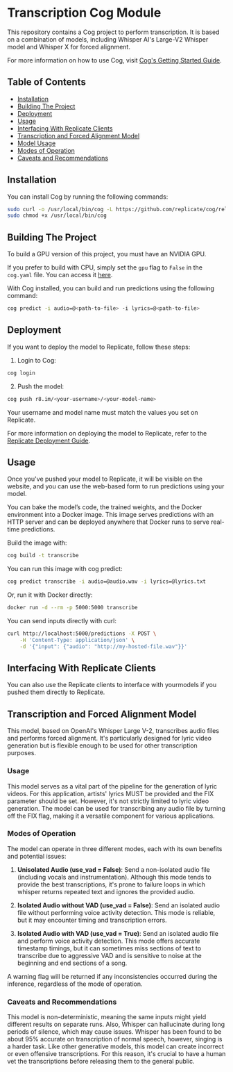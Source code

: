 # Transcription Cog Module

This repository contains a Cog project to perform transcription. It is based on a combination of models, including Whisper AI's
Large-V2 Whisper model and Whisper X for forced alignment.

For more information on how to use Cog, visit [Cog's Getting Started Guide](https://github.com/replicate/cog/blob/main/docs/getting-started.md).

## Table of Contents
- [Installation](#installation)
- [Building The Project](#building)
- [Deployment](#deployment)
- [Usage](#usage)
- [Interfacing With Replicate Clients](#replicate)
- [Transcription and Forced Alignment Model](#model)
- [Model Usage](#modelusage)
- [Modes of Operation](#operation)
- [Caveats and Recommendations](#caveats)

<a name="installation"></a>
## Installation
You can install Cog by running the following commands:

```bash
sudo curl -o /usr/local/bin/cog -L https://github.com/replicate/cog/releases/latest/download/cog_`uname -s`_`uname -m`
sudo chmod +x /usr/local/bin/cog
```

<a name="building"></a>
## Building The Project
To build a GPU version of this project, you must have an NVIDIA GPU.

If you prefer to build with CPU, simply set the `gpu` flag to `False` in the `cog.yaml` file. You can access it [here](https://github.com/MatiriaInc/whisper-cog/blob/main/cog.yaml).

With Cog installed, you can build and run predictions using the following command:

```bash
cog predict -i audio=@<path-to-file> -i lyrics=@<path-to-file>
```

<a name="deployment"></a>
## Deployment
If you want to deploy the model to Replicate, follow these steps:

1. Login to Cog:

```bash
cog login
```

2. Push the model:

```bash
cog push r8.im/<your-username>/<your-model-name>
```

Your username and model name must match the values you set on Replicate.

For more information on deploying the model to Replicate, refer to the [Replicate Deployment Guide](https://replicate.com/docs/guides/push-a-model).

<a name="usage"></a>
## Usage
Once you've pushed your model to Replicate, it will be visible on the website, and you can use the web-based form to run predictions using your model.

You can bake the model’s code, the trained weights, and the Docker environment into a Docker image. This image serves predictions with an HTTP server and can be deployed anywhere that Docker runs to serve real-time predictions.

Build the image with:

```bash
cog build -t transcribe
```

You can run this image with cog predict:

```bash
cog predict transcribe -i audio=@audio.wav -i lyrics=@lyrics.txt
```

Or, run it with Docker directly:

```bash
docker run -d --rm -p 5000:5000 transcribe
```

You can send inputs directly with curl:

```bash
curl http://localhost:5000/predictions -X POST \
    -H 'Content-Type: application/json' \
    -d '{"input": {"audio": "http://my-hosted-file.wav"}}'
```

<a name="replicate"></a>
## Interfacing With Replicate Clients
You can also use the Replicate clients to interface with yourmodels if you pushed them directly to Replicate.

<a name="model"></a>
## Transcription and Forced Alignment Model
This model, based on OpenAI's Whisper Large V-2, transcribes audio files and performs forced alignment. It's particularly designed for lyric video generation but is flexible enough to be used for other transcription purposes.

<a name="modelusage"></a>
### Usage
This model serves as a vital part of the pipeline for the generation of lyric videos. For this application, artists' lyrics MUST be provided and the FIX parameter should be set. However, it's not strictly limited to lyric video generation. The model can be used for transcribing any audio file by turning off the FIX flag, making it a versatile component for various applications.

<a name="operation"></a>
### Modes of Operation
The model can operate in three different modes, each with its own benefits and potential issues:

1. **Unisolated Audio (use_vad = False)**: Send a non-isolated audio file (including vocals and instrumentation). Although this mode tends to provide the best transcriptions, it's prone to failure loops in which whisper returns repeated text and ignores the provided audio.

2. **Isolated Audio without VAD (use_vad = False)**: Send an isolated audio file without performing voice activity detection. This mode is reliable, but it may encounter timing and transcription errors.

3. **Isolated Audio with VAD (use_vad = True)**: Send an isolated audio file and perform voice activity detection. This mode offers accurate timestamp timings, but it can sometimes miss sections of text to transcribe due to aggressive VAD and is sensitive to noise at the beginning and end sections of a song.

A warning flag will be returned if any inconsistencies occurred during the inference, regardless of the mode of operation.

<a name="caveats"></a>
### Caveats and Recommendations
This model is non-deterministic, meaning the same inputs might yield different results on separate runs. Also, Whisper can hallucinate during long periods of silence, which may cause issues. Whisper has been found to be about 95% accurate on transcription of normal speech, however, singing is a harder task. Like other generative models, this model can create incorrect or even offensive transcriptions. For this reason, it's crucial to have a human vet the transcriptions before releasing them to the general public.
